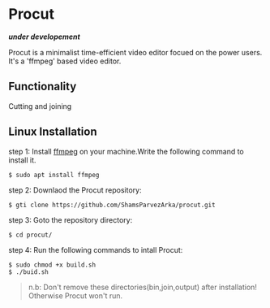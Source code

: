 # Procut
***under developement***

Procut is a minimalist time-efficient video editor focued on the power users. It's a 'ffmpeg' based video editor.

## Functionality
Cutting and joining

## Linux Installation
step 1: Install [ffmpeg](http://ffmpeg.org/about.html) on your machine.Write the following command to install it.

	$ sudo apt install ffmpeg 
step 2: Downlaod the Procut repository:

	$ gti clone https://github.com/ShamsParvezArka/procut.git
step 3: Goto the repository directory:

	$ cd procut/
step 4: Run the following commands to intall Procut:

	$ sudo chmod +x build.sh
	$ ./buid.sh

> n.b: Don't remove these directories(bin,join,output) after installation! Otherwise Procut won't run.



